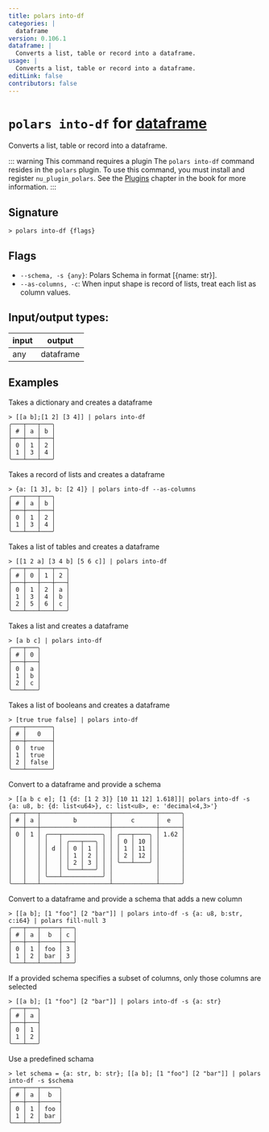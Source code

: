 ```yaml
---
title: polars into-df
categories: |
  dataframe
version: 0.106.1
dataframe: |
  Converts a list, table or record into a dataframe.
usage: |
  Converts a list, table or record into a dataframe.
editLink: false
contributors: false
---
```

<!-- This file is automatically generated. Please edit the command in https://github.com/nushell/nushell instead. -->

# `polars into-df` for [dataframe](/commands/categories/dataframe.md)

<div class='command-title'>Converts a list, table or record into a dataframe.</div>

::: warning This command requires a plugin
The `polars into-df` command resides in the `polars` plugin.
To use this command, you must install and register `nu_plugin_polars`.
See the [Plugins](/book/plugins.html) chapter in the book for more information.
:::


## Signature

```> polars into-df {flags} ```

## Flags

 -  `--schema, -s {any}`: Polars Schema in format [{name: str}].
 -  `--as-columns, -c`: When input shape is record of lists, treat each list as column values.


## Input/output types:

| input | output    |
| ----- | --------- |
| any   | dataframe |
## Examples

Takes a dictionary and creates a dataframe
```nu
> [[a b];[1 2] [3 4]] | polars into-df
╭───┬───┬───╮
│ # │ a │ b │
├───┼───┼───┤
│ 0 │ 1 │ 2 │
│ 1 │ 3 │ 4 │
╰───┴───┴───╯

```

Takes a record of lists and creates a dataframe
```nu
> {a: [1 3], b: [2 4]} | polars into-df --as-columns
╭───┬───┬───╮
│ # │ a │ b │
├───┼───┼───┤
│ 0 │ 1 │ 2 │
│ 1 │ 3 │ 4 │
╰───┴───┴───╯

```

Takes a list of tables and creates a dataframe
```nu
> [[1 2 a] [3 4 b] [5 6 c]] | polars into-df
╭───┬───┬───┬───╮
│ # │ 0 │ 1 │ 2 │
├───┼───┼───┼───┤
│ 0 │ 1 │ 2 │ a │
│ 1 │ 3 │ 4 │ b │
│ 2 │ 5 │ 6 │ c │
╰───┴───┴───┴───╯

```

Takes a list and creates a dataframe
```nu
> [a b c] | polars into-df
╭───┬───╮
│ # │ 0 │
├───┼───┤
│ 0 │ a │
│ 1 │ b │
│ 2 │ c │
╰───┴───╯

```

Takes a list of booleans and creates a dataframe
```nu
> [true true false] | polars into-df
╭───┬───────╮
│ # │   0   │
├───┼───────┤
│ 0 │ true  │
│ 1 │ true  │
│ 2 │ false │
╰───┴───────╯

```

Convert to a dataframe and provide a schema
```nu
> [[a b c e]; [1 {d: [1 2 3]} [10 11 12] 1.618]]| polars into-df -s {a: u8, b: {d: list<u64>}, c: list<u8>, e: 'decimal<4,3>'}
╭───┬───┬───────────────────┬────────────┬──────╮
│ # │ a │         b         │     c      │  e   │
├───┼───┼───────────────────┼────────────┼──────┤
│ 0 │ 1 │ ╭───┬───────────╮ │ ╭───┬────╮ │ 1.62 │
│   │   │ │   │ ╭───┬───╮ │ │ │ 0 │ 10 │ │      │
│   │   │ │ d │ │ 0 │ 1 │ │ │ │ 1 │ 11 │ │      │
│   │   │ │   │ │ 1 │ 2 │ │ │ │ 2 │ 12 │ │      │
│   │   │ │   │ │ 2 │ 3 │ │ │ ╰───┴────╯ │      │
│   │   │ │   │ ╰───┴───╯ │ │            │      │
│   │   │ ╰───┴───────────╯ │            │      │
╰───┴───┴───────────────────┴────────────┴──────╯

```

Convert to a dataframe and provide a schema that adds a new column
```nu
> [[a b]; [1 "foo"] [2 "bar"]] | polars into-df -s {a: u8, b:str, c:i64} | polars fill-null 3
╭───┬───┬─────┬───╮
│ # │ a │  b  │ c │
├───┼───┼─────┼───┤
│ 0 │ 1 │ foo │ 3 │
│ 1 │ 2 │ bar │ 3 │
╰───┴───┴─────┴───╯

```

If a provided schema specifies a subset of columns, only those columns are selected
```nu
> [[a b]; [1 "foo"] [2 "bar"]] | polars into-df -s {a: str}
╭───┬───╮
│ # │ a │
├───┼───┤
│ 0 │ 1 │
│ 1 │ 2 │
╰───┴───╯

```

Use a predefined schama
```nu
> let schema = {a: str, b: str}; [[a b]; [1 "foo"] [2 "bar"]] | polars into-df -s $schema
╭───┬───┬─────╮
│ # │ a │  b  │
├───┼───┼─────┤
│ 0 │ 1 │ foo │
│ 1 │ 2 │ bar │
╰───┴───┴─────╯

```
